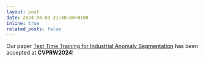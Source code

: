 ```yaml
---
layout: post
date: 2024-04-03 21:40:00+0100
inline: true
related_posts: false
---
```


Our paper <a href='https://arxiv.org/abs/2404.03743'>Test Time Training for Industrial Anomaly Segmentation</a> has been accepted at <b>CVPRW2024</b>!